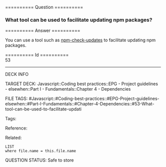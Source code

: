 ========== Question ==========  

### What tool can be used to facilitate updating npm packages?  

========== Answer ==========  

You can use a tool such as [npm-check-updates](https://github.com/tjunnone/npm-check-updates) to facilitate updating npm packages.

========== Id ==========  
53

---

DECK INFO

TARGET DECK: Javascript::Coding best practices::EPG - Project guidelines - elsewhen::Part I - Fundamentals::Chapter 4 - Dependencies

FILE TAGS: #Javascript::#Coding-best-practices::#EPG-Project-guidelines-elsewhen::#Part-I-Fundamentals::#Chapter-4-Dependencies::#53-What-tool-can-be-used-to-facilitate-updati

Tags:

Reference:

Related:

```dataview
LIST
where file.name = this.file.name
```

QUESTION STATUS: Safe to store
